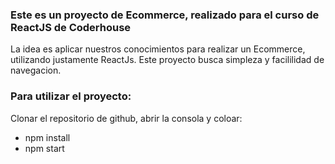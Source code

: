 ### Este es un proyecto de Ecommerce, realizado para el curso de ReactJS de Coderhouse

La idea es aplicar nuestros conocimientos para realizar un Ecommerce, utilizando justamente ReactJs. Este proyecto busca simpleza y facililidad de navegacion.

### Para utilizar el proyecto:

Clonar el repositorio de github, abrir la consola y coloar:

- npm install
- npm start

